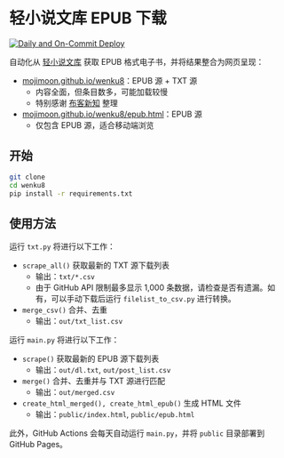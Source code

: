 # 轻小说文库 EPUB 下载

[![Daily and On-Commit Deploy](https://github.com/mojimoon/wenku8/actions/workflows/deploy.yml/badge.svg)](https://github.com/mojimoon/wenku8/actions/workflows/deploy.yml)

自动化从 [轻小说文库](https://www.wenku8.net) 获取 EPUB 格式电子书，并将结果整合为网页呈现：

- [mojimoon.github.io/wenku8](https://mojimoon.github.io/wenku8/index.html)：EPUB 源 + TXT 源
    - 内容全面，但条目数多，可能加载较慢
    - 特别感谢 [布客新知](https://github.com/ixinzhi) 整理 
- [mojimoon.github.io/wenku8/epub.html](https://mojimoon.github.io/wenku8/epub.html)：EPUB 源
    - 仅包含 EPUB 源，适合移动端浏览

## 开始

```bash
git clone
cd wenku8
pip install -r requirements.txt
```

## 使用方法
运行 `txt.py` 将进行以下工作：

- `scrape_all()` 获取最新的 TXT 源下载列表
    - 输出：`txt/*.csv`
    - 由于 GitHub API 限制最多显示 1,000 条数据，请检查是否有遗漏。如有，可以手动下载后运行 `filelist_to_csv.py` 进行转换。
- `merge_csv()` 合并、去重
    - 输出：`out/txt_list.csv`

运行 `main.py` 将进行以下工作：

- `scrape()` 获取最新的 EPUB 源下载列表
    - 输出：`out/dl.txt`, `out/post_list.csv`
- `merge()` 合并、去重并与 TXT 源进行匹配
    - 输出：`out/merged.csv`
- `create_html_merged(), create_html_epub()` 生成 HTML 文件
    - 输出：`public/index.html`, `public/epub.html`

此外，GitHub Actions 会每天自动运行 `main.py`，并将 `public` 目录部署到 GitHub Pages。
